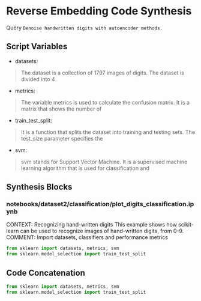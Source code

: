 # Reverse Embedding Code Synthesis
Query `Denoise handwritten digits with autoencoder methods.`
## Script Variables
- datasets:<br>
>The dataset is a collection of 1797 images of digits. The dataset is divided into 4
- metrics:<br>
>The variable metrics is used to calculate the confusion matrix. It is a matrix that shows the number of
- train_test_split:<br>
>It is a function that splits the dataset into training and testing sets. The test_size parameter specifies the
- svm:<br>
>svm stands for Support Vector Machine. It is a supervised machine learning algorithm that is used for classification and
## Synthesis Blocks
### notebooks/dataset2/classification/plot_digits_classification.ipynb
CONTEXT:   Recognizing hand-written digits  This example shows how scikit-learn can be used to recognize images of hand-written digits, from 0-9.
COMMENT: Import datasets, classifiers and performance metrics
```python
from sklearn import datasets, metrics, svm
from sklearn.model_selection import train_test_split
```

## Code Concatenation
```python
from sklearn import datasets, metrics, svm
from sklearn.model_selection import train_test_split
```
